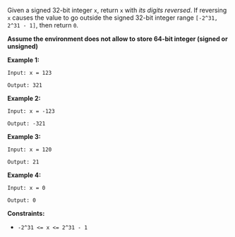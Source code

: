 Given a signed 32-bit integer `x`, return `x` with *its digits reversed*. If reversing `x` causes the value to go outside the signed 32-bit integer range `[-2^31, 2^31 - 1]`, then return `0`.

**Assume the environment does not allow to store 64-bit integer (signed or unsigned)**

**Example 1:**

`Input: x = 123`

`Output: 321`


**Example 2:**

`Input: x = -123`

`Output: -321`


**Example 3:**

`Input: x = 120`

`Output: 21`


**Example 4:**

`Input: x = 0`

`Output: 0`
 

**Constraints:**

* `-2^31 <= x <= 2^31 - 1`
